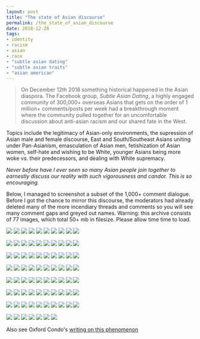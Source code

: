 ```yaml
---
layout: post
title: "The state of Asian discourse"
permalink: /the_state_of_asian_discourse
date: 2018-12-28
tags:
- identity
- racism
- asian
- race
- "subtle asian dating"
- "subtle asian traits"
- "asian american"
---
```

> On December 12th 2018 something historical happened in the Asian diaspora. The Facebook group, *Subtle Asian Dating*, a highly engaged community of 300,000+ overseas Asians that gets on the order of 1 million+ comments/posts per week had a breakthrough moment where the community pulled together for an uncomfortable discussion about anti-asian racism and our shared fate in the West.

Topics include the legitimacy of Asian-only environments, the supression of Asian male and female discourse, East and South/Southeast Asians uniting under Pan-Asianism, emasculation of Asian men, fetishization of Asian women, self-hate and wishing to be White, younger Asians being more woke vs. their predecessors, and dealing with White supremacy.

*Never before have I ever seen so many Asian people join together to earnestly discuss our reality with such vigorousness and candor. This is so encouraging.*

Below, I managed to screenshot a subset of the 1,000+ comment dialogue. Before I got the chance to mirror this discourse, the moderators had already deleted many of the more incendiary threads and comments so you will see many comment gaps and greyed out names. Warning: this archive consists of 77 images, which total 50+ mb in filesize. Please allow time time to load.

![](/images/sad/1.png)
![](/images/sad/2.png)
![](/images/sad/3.png)
![](/images/sad/4.png)
![](/images/sad/5.png)
![](/images/sad/6.png)
![](/images/sad/7.png)
![](/images/sad/8.png)
![](/images/sad/9.png)
![](/images/sad/10.png)

![](/images/sad/11.png)
![](/images/sad/12.png)
![](/images/sad/13.png)
![](/images/sad/14.png)
![](/images/sad/15.png)
![](/images/sad/16.png)
![](/images/sad/17.png)
![](/images/sad/18.png)
![](/images/sad/19.png)
![](/images/sad/20.png)

![](/images/sad/21.png)
![](/images/sad/22.png)
![](/images/sad/23.png)
![](/images/sad/24.png)
![](/images/sad/25.png)
![](/images/sad/26.png)
![](/images/sad/27.png)
![](/images/sad/28.png)
![](/images/sad/29.png)
![](/images/sad/30.png)

![](/images/sad/31.png)
![](/images/sad/32.png)
![](/images/sad/33.png)
![](/images/sad/34.png)
![](/images/sad/35.png)
![](/images/sad/36.png)
![](/images/sad/37.png)
![](/images/sad/38.png)
![](/images/sad/39.png)
![](/images/sad/40.png)

![](/images/sad/41.png)
![](/images/sad/42.png)
![](/images/sad/43.png)
![](/images/sad/44.png)
![](/images/sad/45.png)
![](/images/sad/46.png)
![](/images/sad/47.png)
![](/images/sad/48.png)
![](/images/sad/49.png)
![](/images/sad/50.png)

![](/images/sad/51.png)
![](/images/sad/52.png)
![](/images/sad/53.png)
![](/images/sad/54.png)
![](/images/sad/55.png)
![](/images/sad/56.png)
![](/images/sad/57.png)
![](/images/sad/58.png)
![](/images/sad/59.png)
![](/images/sad/60.png)

![](/images/sad/61.png)
![](/images/sad/62.png)
![](/images/sad/63.png)
![](/images/sad/64.png)
![](/images/sad/65.png)
![](/images/sad/66.png)
![](/images/sad/67.png)
![](/images/sad/68.png)
![](/images/sad/69.png)
![](/images/sad/70.png)

![](/images/sad/71.png)
![](/images/sad/72.png)
![](/images/sad/73.png)
![](/images/sad/74.png)
![](/images/sad/75.png)
![](/images/sad/76.png)
![](/images/sad/77.png)

Also see Oxford Condo's [writing on this phenomenon](https://planamag.com/subtle-asian-traits-and-subtle-asian-dating-are-raising-good-questions-a1501bb82544)
